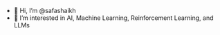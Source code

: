 - 👋 Hi, I’m @safashaikh
- 👀 I’m interested in AI, Machine Learning, Reinforcement Learning, and LLMs

<!---
safashaikh/safashaikh is a ✨ special ✨ repository because its `README.md` (this file) appears on your GitHub profile.
You can click the Preview link to take a look at your changes.
--->
